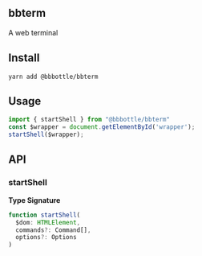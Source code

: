 ## bbterm

A web terminal

## Install

```
yarn add @bbbottle/bbterm
```

## Usage

```javascript
import { startShell } from "@bbbottle/bbterm"
const $wrapper = document.getElementById('wrapper');
startShell($wrapper);
```

## API

### startShell

**Type Signature**
```javascript
function startShell(
  $dom: HTMLElement,
  commands?: Command[],
  options?: Options
)
```
